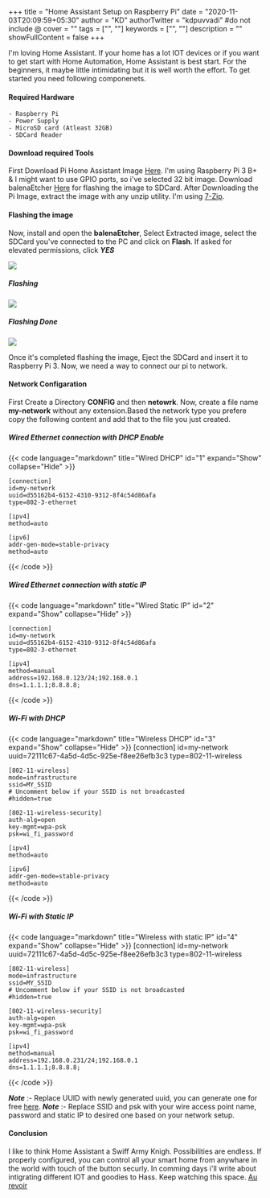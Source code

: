 +++
title = "Home Assistant Setup on Raspberry Pi"
date = "2020-11-03T20:09:59+05:30"
author = "KD"
authorTwitter = "kdpuvvadi" #do not include @
cover = ""
tags = ["", ""]
keywords = ["", ""]
description = ""
showFullContent = false
+++

I'm loving Home Assistant. If your home has a lot IOT devices or if you want to get start with Home Automation, Home Assistant is best start. For the beginners, it maybe little intimidating but it is well worth the effort. To get started you need following componenets.

#### Required Hardware
    - Raspberry Pi
    - Power Supply
    - MicroSD card (Atleast 32GB)
    - SDCard Reader

#### Download required Tools
First Download Pi Home Assistant Image [Here](https://www.home-assistant.io/hassio/installation/ "Download HA images"). I'm using Raspberry Pi 3 B+ & I might want to use GPIO ports, so i've selected 32 bit image. Download balenaEtcher [Here](https://www.balena.io/etcher "Download balenaEtcher") for flashing the image to SDCard. After Downloading the Pi Image, extract the image with any unzip utility. I'm using [7-Zip](https://www.7-zip.org/, "Download 7-Zip"). 

#### Flashing the image
Now, install and open the **balenaEtcher**, Select Extracted image, select the SDCard you've connected to the PC and click on **Flash**. If asked for elevated permissions, click ***YES***

![](/image/balenoEtcher_Flashing.jpg)

##### Flashing
![](/image/balanaetcher_flashing.png)

##### Flashing Done
![](/image/balenaEtcher_done.png)

Once it's completed flashing the image, Eject the SDCard and insert it to Raspberry Pi 3. Now, we need a way to connect our pi to network. 

#### Network Configaration
First Create a Directory **CONFIG** and then **netowrk**. Now, create a file name **my-network** without any extension.Based the network type you prefere copy the following content and add that to the file you just created.

##### Wired Ethernet connection with DHCP Enable
{{< code language="markdown" title="Wired DHCP" id="1" expand="Show" collapse="Hide" >}}

    [connection]
    id=my-network
    uuid=d55162b4-6152-4310-9312-8f4c54d86afa
    type=802-3-ethernet

    [ipv4]
    method=auto

    [ipv6]
    addr-gen-mode=stable-privacy
    method=auto

{{< /code >}}

##### Wired Ethernet connection with static IP

{{< code language="markdown" title="Wired Static IP" id="2" expand="Show" collapse="Hide" >}}

    [connection]
    id=my-network
    uuid=d55162b4-6152-4310-9312-8f4c54d86afa
    type=802-3-ethernet

    [ipv4]
    method=manual
    address=192.168.0.123/24;192.168.0.1
    dns=1.1.1.1;8.8.8.8;

{{< /code >}}

##### Wi-Fi with DHCP
{{< code language="markdown" title="Wireless DHCP" id="3" expand="Show" collapse="Hide" >}}
    [connection]
    id=my-network
    uuid=72111c67-4a5d-4d5c-925e-f8ee26efb3c3
    type=802-11-wireless

    [802-11-wireless]
    mode=infrastructure
    ssid=MY_SSID
    # Uncomment below if your SSID is not broadcasted
    #hidden=true

    [802-11-wireless-security]
    auth-alg=open
    key-mgmt=wpa-psk
    psk=wi_fi_password

    [ipv4]
    method=auto

    [ipv6]
    addr-gen-mode=stable-privacy
    method=auto

{{< /code >}}


##### Wi-Fi with Static IP
{{< code language="markdown" title="Wireless with static IP" id="4" expand="Show" collapse="Hide" >}}
    [connection]
    id=my-network
    uuid=72111c67-4a5d-4d5c-925e-f8ee26efb3c3
    type=802-11-wireless

    [802-11-wireless]
    mode=infrastructure
    ssid=MY_SSID
    # Uncomment below if your SSID is not broadcasted
    #hidden=true

    [802-11-wireless-security]
    auth-alg=open
    key-mgmt=wpa-psk
    psk=wi_fi_password

    [ipv4]
    method=manual
    address=192.168.0.231/24;192.168.0.1
    dns=1.1.1.1;8.8.8.8;
{{< /code >}}

***Note*** :- Replace UUID with newly generated uuid, you can generate one for free [here](https://www.uuidgenerator.net/ "uuid generated").
***Note*** :- Replace SSID and psk with your wire access point name, password and static IP to desired one based on your network setup.

#### Conclusion

I like to think Home Assistant a Swiff Army Knigh. Possibilities are endless. If properly configured, you can control all your smart home from anywhare in the world with touch of the button securly. In comming days i'll write about intigrating different IOT and goodies to Hass. Keep watching this space. [Au revoir](#conclusion)
